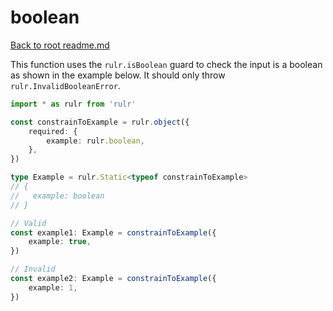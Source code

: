 # boolean

[Back to root readme.md](../../../readme.md)

This function uses the `rulr.isBoolean` guard to check the input is a boolean as shown in the example below. It should only throw `rulr.InvalidBooleanError`.

```ts
import * as rulr from 'rulr'

const constrainToExample = rulr.object({
	required: {
		example: rulr.boolean,
	},
})

type Example = rulr.Static<typeof constrainToExample>
// {
//   example: boolean
// }

// Valid
const example1: Example = constrainToExample({
	example: true,
})

// Invalid
const example2: Example = constrainToExample({
	example: 1,
})
```
